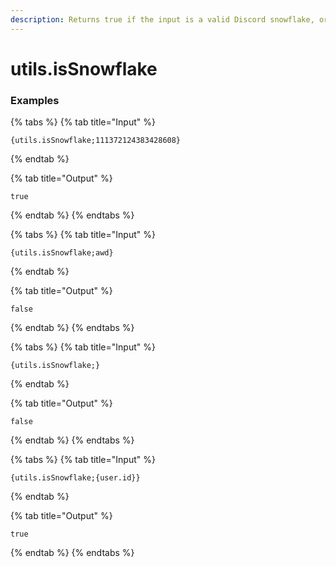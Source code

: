 ```yaml
---
description: Returns true if the input is a valid Discord snowflake, or false for any other circumstance. This does not mean the snowflake is definitely used by something, just that it could be in use or used in the future.
---
```


# utils.isSnowflake <string>

### Examples

{% tabs %}
{% tab title="Input" %}
```text
{utils.isSnowflake;111372124383428608}
```
{% endtab %}

{% tab title="Output" %}
```text
true
```
{% endtab %}
{% endtabs %}

{% tabs %}
{% tab title="Input" %}
```text
{utils.isSnowflake;awd}
```
{% endtab %}

{% tab title="Output" %}
```text
false
```
{% endtab %}
{% endtabs %}

{% tabs %}
{% tab title="Input" %}
```text
{utils.isSnowflake;}
```
{% endtab %}

{% tab title="Output" %}
```text
false
```
{% endtab %}
{% endtabs %}

{% tabs %}
{% tab title="Input" %}
```text
{utils.isSnowflake;{user.id}}
```
{% endtab %}

{% tab title="Output" %}
```text
true
```
{% endtab %}
{% endtabs %}